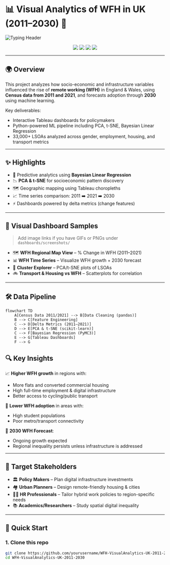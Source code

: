 # 📊 Visual Analytics of WFH in UK (2011–2030) 🚀

![Typing Header](https://readme-typing-svg.demolab.com?font=Fira+Code&size=28&pause=1000&color=58D68D&center=true&vCenter=true&width=900&lines=📊+Visual+Analytics+of+WFH+in+UK+(2011–2030)+🚀)

<p align="center">
  <img src="https://img.shields.io/badge/Python-Data%20Science-blue?style=for-the-badge&logo=python&logoColor=white"/>
  <img src="https://img.shields.io/badge/Tableau-Visualization-orange?style=for-the-badge&logo=tableau&logoColor=white"/>
  <img src="https://img.shields.io/badge/Census-LSOA%2033%2C647-green?style=for-the-badge"/>
  <img src="https://img.shields.io/badge/Forecast-Year%202030-purple?style=for-the-badge"/>
</p>

---

## 🌍 Overview

This project analyzes how socio-economic and infrastructure variables influenced the rise of **remote working (WFH)** in England & Wales, using **Census data from 2011 and 2021**, and forecasts adoption through **2030** using machine learning.

Key deliverables:
- Interactive Tableau dashboards for policymakers
- Python-powered ML pipeline including PCA, t-SNE, Bayesian Linear Regression
- 33,000+ LSOAs analyzed across gender, employment, housing, and transport metrics

---

## ✨ Highlights

- 🔮 Predictive analytics using **Bayesian Linear Regression**  
- 📉 **PCA & t-SNE** for socioeconomic pattern discovery  
- 🗺️ Geographic mapping using Tableau choropleths  
- 📈 Time series comparison: 2011 ➡️ 2021 ➡️ 2030  
- ⚡ Dashboards powered by delta metrics (change features)  

---

## 📸 Visual Dashboard Samples

> Add image links if you have GIFs or PNGs under `dashboards/screenshots/`

- 🗺️ **WFH Regional Map View** – % Change in WFH (2011–2021)  
- 📊 **WFH Time Series** – Visualize WFH growth + 2030 forecast  
- 🧬 **Cluster Explorer** – PCA/t-SNE plots of LSOAs  
- 🚲 **Transport & Housing vs WFH** – Scatterplots for correlation

---

## 🛠 Data Pipeline

```mermaid
flowchart TD
    A[Census Data 2011/2021] --> B[Data Cleaning (pandas)]
    B --> C[Feature Engineering]
    C --> D[Delta Metrics (2011–2021)]
    D --> E[PCA & t-SNE (scikit-learn)]
    C --> F[Bayesian Regression (PyMC3)]
    E --> G[Tableau Dashboards]
    F --> G
```
## 🔍 Key Insights

📈 **Higher WFH growth** in regions with:

- More flats and converted commercial housing  
- High full-time employment & digital infrastructure  
- Better access to cycling/public transport  

🚧 **Lower WFH adoption** in areas with:

- High student populations  
- Poor metro/transport connectivity  

📅 **2030 WFH Forecast**:

- Ongoing growth expected  
- Regional inequality persists unless infrastructure is addressed  

---

## 👥 Target Stakeholders

- 🏛️ **Policy Makers** – Plan digital infrastructure investments  
- 🏘️ **Urban Planners** – Design remote-friendly housing & cities  
- 🧑‍💼 **HR Professionals** – Tailor hybrid work policies to region-specific needs  
- 📚 **Academics/Researchers** – Study spatial digital inequality  

---

## 🚀 Quick Start

### 1. Clone this repo

```bash
git clone https://github.com/yourusername/WFH-VisualAnalytics-UK-2011-2030.git
cd WFH-VisualAnalytics-UK-2011-2030
```
